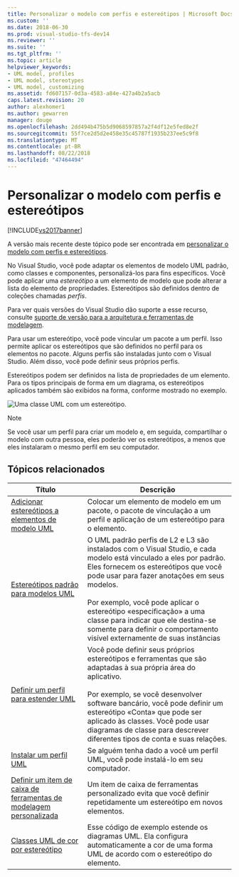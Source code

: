 ```yaml
---
title: Personalizar o modelo com perfis e estereótipos | Microsoft Docs
ms.custom: ''
ms.date: 2018-06-30
ms.prod: visual-studio-tfs-dev14
ms.reviewer: ''
ms.suite: ''
ms.tgt_pltfrm: ''
ms.topic: article
helpviewer_keywords:
- UML model, profiles
- UML model, stereotypes
- UML model, customizing
ms.assetid: fd607157-0d3a-4583-a84e-427a4b2a5acb
caps.latest.revision: 20
author: alexhomer1
ms.author: gewarren
manager: douge
ms.openlocfilehash: 2dd494b475b5d9068597857a2f4df12e5fed8e2f
ms.sourcegitcommit: 55f7ce2d5d2e458e35c45787f1935b237ee5c9f8
ms.translationtype: MT
ms.contentlocale: pt-BR
ms.lasthandoff: 08/22/2018
ms.locfileid: "47464494"
---
```

# <a name="customize-your-model-with-profiles-and-stereotypes"></a>Personalizar o modelo com perfis e estereótipos
[!INCLUDE[vs2017banner](../includes/vs2017banner.md)]

A versão mais recente deste tópico pode ser encontrada em [personalizar o modelo com perfis e estereótipos](https://docs.microsoft.com/visualstudio/modeling/customize-your-model-with-profiles-and-stereotypes).  
  
No Visual Studio, você pode adaptar os elementos de modelo UML padrão, como classes e componentes, personalizá-los para fins específicos. Você pode aplicar uma *estereótipo* a um elemento de modelo que pode alterar a lista do elemento de propriedades. Estereótipos são definidos dentro de coleções chamadas *perfis*.  
  
 Para ver quais versões do Visual Studio dão suporte a esse recurso, consulte [suporte de versão para a arquitetura e ferramentas de modelagem](../modeling/what-s-new-for-design-in-visual-studio.md#VersionSupport).  
  
 Para usar um estereótipo, você pode vincular um pacote a um perfil. Isso permite aplicar os estereótipos que são definidos no perfil para os elementos no pacote. Alguns perfis são instaladas junto com o Visual Studio. Além disso, você pode definir seus próprios perfis.  
  
 Estereótipos podem ser definidos na lista de propriedades de um elemento. Para os tipos principais de forma em um diagrama, os estereótipos aplicados também são exibidos na forma, conforme mostrado no exemplo.  
  
 ![Uma classe UML com um estereótipo. ](../modeling/media/uml-class-stereotype.png "UML_class_stereotype")  
  
> [!NOTE]
>  Se você usar um perfil para criar um modelo e, em seguida, compartilhar o modelo com outra pessoa, eles poderão ver os estereótipos, a menos que eles instalaram o mesmo perfil em seu computador.  
  
## <a name="related-topics"></a>Tópicos relacionados  
  
|Título|Descrição|  
|-----------|-----------------|  
|[Adicionar estereótipos a elementos de modelo UML](../modeling/add-stereotypes-to-uml-model-elements.md)|Colocar um elemento de modelo em um pacote, o pacote de vinculação a um perfil e aplicação de um estereótipo para o elemento.|  
|[Estereótipos padrão para modelos UML](../modeling/standard-stereotypes-for-uml-models.md)|O UML padrão perfis de L2 e L3 são instalados com o Visual Studio, e cada modelo está vinculado a eles por padrão. Eles fornecem os estereótipos que você pode usar para fazer anotações em seus modelos.<br /><br /> Por exemplo, você pode aplicar o estereótipo «especificação» a uma classe para indicar que ele destina-se somente para definir o comportamento visível externamente de suas instâncias|  
|[Definir um perfil para estender UML](../modeling/define-a-profile-to-extend-uml.md)|Você pode definir seus próprios estereótipos e ferramentas que são adaptadas à sua própria área do aplicativo.<br /><br /> Por exemplo, se você desenvolver software bancário, você pode definir um estereótipo «Conta» que pode ser aplicado às classes. Você pode usar diagramas de classe para descrever diferentes tipos de conta e suas relações.|  
|[Instalar um perfil UML](../modeling/install-a-uml-profile.md)|Se alguém tenha dado a você um perfil UML, você pode instalá-lo em seu computador.|  
|[Definir um item de caixa de ferramentas de modelagem personalizada](../modeling/define-a-custom-modeling-toolbox-item.md)|Um item de caixa de ferramentas personalizado evita que você definir repetidamente um estereótipo em novos elementos.|  
|[Classes UML de cor por estereótipo](http://code.msdn.microsoft.com/UML-Color-Classes-by-07de2b70)|Esse código de exemplo estende os diagramas UML. Ela configura automaticamente a cor de uma forma UML de acordo com o estereótipo do elemento.|



